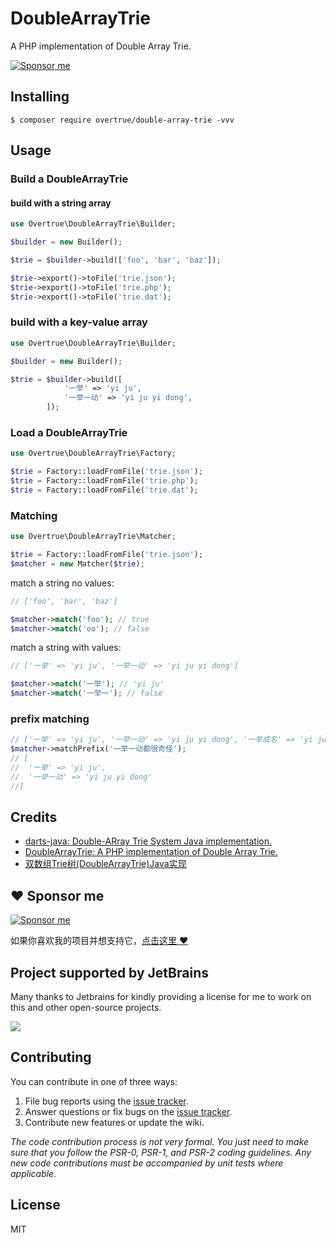 # DoubleArrayTrie

A PHP implementation of Double Array Trie.

[![Sponsor me](https://github.com/overtrue/overtrue/blob/master/sponsor-me-button-s.svg?raw=true)](https://github.com/sponsors/overtrue)

## Installing

```shell
$ composer require overtrue/double-array-trie -vvv
```

## Usage

### Build a DoubleArrayTrie

#### build with a string array

```php
use Overtrue\DoubleArrayTrie\Builder;

$builder = new Builder();

$trie = $builder->build(['foo', 'bar', 'baz']);

$trie->export()->toFile('trie.json');
$trie->export()->toFile('trie.php');
$trie->export()->toFile('trie.dat');
```

### build with a key-value array

```php
use Overtrue\DoubleArrayTrie\Builder;

$builder = new Builder();

$trie = $builder->build([ 
            '一举' => 'yi ju',
            '一举一动' => 'yi ju yi dong',
        ]);
```

### Load a DoubleArrayTrie

```php
use Overtrue\DoubleArrayTrie\Factory;

$trie = Factory::loadFromFile('trie.json');
$trie = Factory::loadFromFile('trie.php');
$trie = Factory::loadFromFile('trie.dat');
```

### Matching

```php
use Overtrue\DoubleArrayTrie\Matcher;

$trie = Factory::loadFromFile('trie.json');
$matcher = new Matcher($trie);
```

match a string no values:

```php
// ['foo', 'bar', 'baz']

$matcher->match('foo'); // true
$matcher->match('oo'); // false
```

match a string with values:

```php
// ['一举' => 'yi ju', '一举一动' => 'yi ju yi dong']

$matcher->match('一举'); // 'yi ju'
$matcher->match('一举一'); // false
```

### prefix matching

```php
// ['一举' => 'yi ju', '一举一动' => 'yi ju yi dong', '一举成名' => 'yi ju cheng ming',]
$matcher->matchPrefix('一举一动都很奇怪'); 
// [
//  '一举' => 'yi ju',
//  '一举一动' => 'yi ju yi dong'
//]
```

## Credits

 - [darts-java: Double-ARray Trie System Java implementation.](https://github.com/komiya-atsushi/darts-java)
 - [DoubleArrayTrie: A PHP implementation of Double Array Trie.](https://linux.thai.net/~thep/datrie/)
 - [双数组Trie树(DoubleArrayTrie)Java实现](https://www.hankcs.com/program/java/%E5%8F%8C%E6%95%B0%E7%BB%84trie%E6%A0%91doublearraytriejava%E5%AE%9E%E7%8E%B0.html)

## :heart: Sponsor me

[![Sponsor me](https://github.com/overtrue/overtrue/blob/master/sponsor-me.svg?raw=true)](https://github.com/sponsors/overtrue)

如果你喜欢我的项目并想支持它，[点击这里 :heart:](https://github.com/sponsors/overtrue)

## Project supported by JetBrains

Many thanks to Jetbrains for kindly providing a license for me to work on this and other open-source projects.

[![](https://resources.jetbrains.com/storage/products/company/brand/logos/jb_beam.svg)](https://www.jetbrains.com/?from=https://github.com/overtrue)

## Contributing

You can contribute in one of three ways:

1. File bug reports using the [issue tracker](https://github.com/vendor/package/issues).
2. Answer questions or fix bugs on the [issue tracker](https://github.com/vendor/package/issues).
3. Contribute new features or update the wiki.

_The code contribution process is not very formal. You just need to make sure that you follow the PSR-0, PSR-1, and
PSR-2 coding guidelines. Any new code contributions must be accompanied by unit tests where applicable._

## License

MIT

